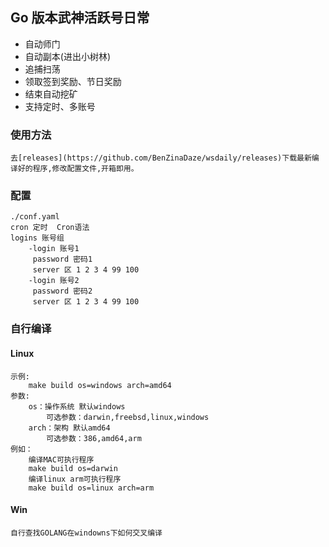 ## Go 版本武神活跃号日常

- 自动师门
- 自动副本(进出小树林)
- 追捕扫荡
- 领取签到奖励、节日奖励  
- 结束自动挖矿
- 支持定时、多账号

### 使用方法
    去[releases](https://github.com/BenZinaDaze/wsdaily/releases)下载最新编译好的程序,修改配置文件,开箱即用。

### 配置

    ./conf.yaml
    cron 定时  Cron语法
    logins 账号组
        -login 账号1
         password 密码1
         server 区 1 2 3 4 99 100
        -login 账号2
         password 密码2
         server 区 1 2 3 4 99 100

### 自行编译

#### Linux
    示例:
        make build os=windows arch=amd64
    参数:
        os：操作系统 默认windows
            可选参数：darwin,freebsd,linux,windows
        arch：架构 默认amd64
            可选参数：386,amd64,arm
    例如：
        编译MAC可执行程序
        make build os=darwin
        编译linux arm可执行程序
        make build os=linux arch=arm
#### Win
    自行查找GOLANG在windowns下如何交叉编译